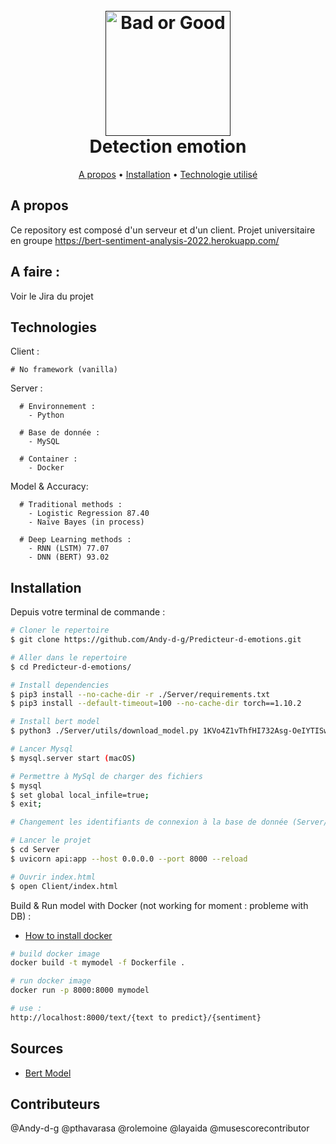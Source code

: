 <div align="center">
  <h1>
    <br>
    <a href=""><img src="favicon.png" alt="Bad or Good" width="200"></a>
    <br>
      Detection emotion 
    <br>
  </h1>
</div>

<div align="center">
  <a href="#a-propos">A propos</a> •
  <a href="#installation">Installation</a> •
  <a href="#technologies">Technologie utilisé</a> 
</div>

## A propos

Ce repository est composé d'un serveur et d'un client.
Projet universitaire en groupe 
https://bert-sentiment-analysis-2022.herokuapp.com/

## A faire :

Voir le Jira du projet

## Technologies

Client : 
```
# No framework (vanilla)
```

Server :
```
  # Environnement : 
    - Python
  
  # Base de donnée : 
    - MySQL

  # Container : 
    - Docker
```

Model & Accuracy: 
```
  # Traditional methods : 
    - Logistic Regression 87.40
    - Naïve Bayes (in process)

  # Deep Learning methods :
    - RNN (LSTM) 77.07
    - DNN (BERT) 93.02
```
## Installation

Depuis votre terminal de commande : 

```bash
# Cloner le repertoire
$ git clone https://github.com/Andy-d-g/Predicteur-d-emotions.git

# Aller dans le repertoire
$ cd Predicteur-d-emotions/

# Install dependencies
$ pip3 install --no-cache-dir -r ./Server/requirements.txt
$ pip3 install --default-timeout=100 --no-cache-dir torch==1.10.2

# Install bert model
$ python3 ./Server/utils/download_model.py 1KVo4Z1vThfHI732Asg-OeIYTISwV1kpe ./Server/Model/bert.pickle

# Lancer Mysql
$ mysql.server start (macOS)

# Permettre à MySql de charger des fichiers 
$ mysql
$ set global local_infile=true;
$ exit;

# Changement les identifiants de connexion à la base de donnée (Server/api.py:28)

# Lancer le projet
$ cd Server
$ uvicorn api:app --host 0.0.0.0 --port 8000 --reload

# Ouvrir index.html
$ open Client/index.html
```

Build & Run model with Docker (not working for moment : probleme with DB) : 
- [How to install docker](https://docs.docker.com/engine/install/)

```bash
# build docker image
docker build -t mymodel -f Dockerfile .

# run docker image 
docker run -p 8000:8000 mymodel

# use : 
http://localhost:8000/text/{text to predict}/{sentiment}
```

## Sources
- [Bert Model](https://skimai.com/fine-tuning-bert-for-sentiment-analysis/)

## Contributeurs

@Andy-d-g
@pthavarasa
@rolemoine
@layaida
@musescorecontributor

